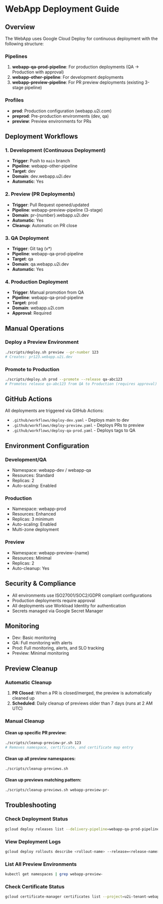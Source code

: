 # WebApp Deployment Guide

## Overview

The WebApp uses Google Cloud Deploy for continuous deployment with the following structure:

### Pipelines

1. **webapp-qa-prod-pipeline**: For production deployments (QA → Production with approval)
2. **webapp-other-pipeline**: For development deployments
3. **webapp-preview-pipeline**: For PR preview deployments (existing 3-stage pipeline)

### Profiles

- **prod**: Production configuration (webapp.u2i.com)
- **preprod**: Pre-production environments (dev, qa)
- **preview**: Preview environments for PRs

## Deployment Workflows

### 1. Development (Continuous Deployment)

- **Trigger**: Push to `main` branch
- **Pipeline**: webapp-other-pipeline
- **Target**: dev
- **Domain**: dev.webapp.u2i.dev
- **Automatic**: Yes

### 2. Preview (PR Deployments)

- **Trigger**: Pull Request opened/updated
- **Pipeline**: webapp-preview-pipeline (3-stage)
- **Domain**: pr-{number}.webapp.u2i.dev
- **Automatic**: Yes
- **Cleanup**: Automatic on PR close

### 3. QA Deployment

- **Trigger**: Git tag (v*)
- **Pipeline**: webapp-qa-prod-pipeline
- **Target**: qa
- **Domain**: qa.webapp.u2i.dev
- **Automatic**: Yes

### 4. Production Deployment

- **Trigger**: Manual promotion from QA
- **Pipeline**: webapp-qa-prod-pipeline
- **Target**: prod
- **Domain**: webapp.u2i.com
- **Approval**: Required

## Manual Operations

### Deploy a Preview Environment

```bash
./scripts/deploy.sh preview --pr-number 123
# Creates: pr123.webapp.u2i.dev
```

### Promote to Production

```bash
./scripts/deploy.sh prod --promote --release qa-abc123
# Promotes release qa-abc123 from QA to Production (requires approval)
```

## GitHub Actions

All deployments are triggered via GitHub Actions:

- `.github/workflows/deploy-dev.yaml` - Deploys main to dev
- `.github/workflows/deploy-preview.yaml` - Deploys PRs to preview
- `.github/workflows/deploy-qa-prod.yaml` - Deploys tags to QA

## Environment Configuration

### Development/QA
- Namespace: webapp-dev / webapp-qa
- Resources: Standard
- Replicas: 2
- Auto-scaling: Enabled

### Production
- Namespace: webapp-prod
- Resources: Enhanced
- Replicas: 3 minimum
- Auto-scaling: Enabled
- Multi-zone deployment

### Preview
- Namespace: webapp-preview-{name}
- Resources: Minimal
- Replicas: 2
- Auto-cleanup: Yes

## Security & Compliance

- All environments use ISO27001/SOC2/GDPR compliant configurations
- Production deployments require approval
- All deployments use Workload Identity for authentication
- Secrets managed via Google Secret Manager

## Monitoring

- Dev: Basic monitoring
- QA: Full monitoring with alerts
- Prod: Full monitoring, alerts, and SLO tracking
- Preview: Minimal monitoring

## Preview Cleanup

### Automatic Cleanup

1. **PR Closed**: When a PR is closed/merged, the preview is automatically cleaned up
2. **Scheduled**: Daily cleanup of previews older than 7 days (runs at 2 AM UTC)

### Manual Cleanup

#### Clean up specific PR preview:
```bash
./scripts/cleanup-preview-pr.sh 123
# Removes namespace, certificate, and certificate map entry
```

#### Clean up all preview namespaces:
```bash
./scripts/cleanup-previews.sh
```

#### Clean up previews matching pattern:
```bash
./scripts/cleanup-previews.sh webapp-preview-pr-
```

## Troubleshooting

### Check Deployment Status

```bash
gcloud deploy releases list --delivery-pipeline=webapp-qa-prod-pipeline --region=europe-west1
```

### View Deployment Logs

```bash
gcloud deploy rollouts describe <rollout-name> --release=<release-name> --delivery-pipeline=<pipeline> --region=europe-west1
```

### List All Preview Environments

```bash
kubectl get namespaces | grep webapp-preview-
```

### Check Certificate Status

```bash
gcloud certificate-manager certificates list --project=u2i-tenant-webapp | grep webapp-preview
```